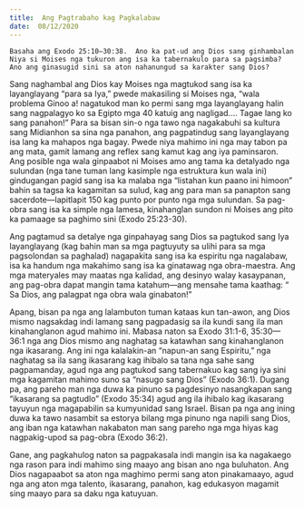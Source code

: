 ```yaml
---
title:  Ang Pagtrabaho kag Pagkalabaw
date:  08/12/2020
---
```


`Basaha ang Exodo 25:10—30:38.  Ano ka pat-ud ang Dios sang ginhambalan Niya si Moises nga tukuron ang isa ka tabernakulo para sa pagsimba?  Ano ang ginasugid sini sa aton nahanungud sa karakter sang Dios?`

Sang naghambal ang Dios kay Moises nga magtukod sang isa ka layanglayang “para sa Iya,” pwede makasiling si Moises nga, “wala problema Ginoo a! nagatukod man ko permi sang mga layanglayang halin sang nagpalagyo ko sa Egipto mga 40 katuig ang nagligad…. Tagae lang ko sang panahon!” Para sa bisan sin-o nga tawo nga nagakabuhi sa kultura sang Midianhon sa sina nga panahon, ang pagpatindug sang layanglayang isa lang ka mahapos nga bagay.  Pwede niya mahimo ini nga may tabon pa ang mata, gamit lamang ang reflex sang kamut kag ang iya paminsaron.  Ang posible nga wala ginpaabot ni Moises amo ang tama ka detalyado nga sulundan (nga tane tuman lang kasimple nga estruktura kun wala ini) gindugangan pagid sang isa ka malaba nga “listahan kun paano ini himoon” bahin sa tagsa ka kagamitan sa sulud, kag ang para man sa panapton sang sacerdote—lapitlapit 150 kag punto por punto nga mga sulundan.  Sa pag-obra sang isa ka simple nga lamesa, kinahanglan sundon ni Moises ang pito ka pamaage sa paghimo sini (Exodo 25:23-30).

Ang pagtamud sa detalye nga ginpahayag sang Dios sa pagtukod sang Iya layanglayang (kag bahin man sa mga pagtuyuty sa ulihi para sa mga pagsolondan sa paghalad) nagapakita sang isa ka espiritu nga nagalabaw, isa ka handum nga makahimo sang isa ka ginatawag nga obra-maestra.  Ang mga materyales may maatas nga kalidad, ang desinyo walay kasaypanan, ang pag-obra dapat mangin tama katahum—ang mensahe tama kaathag: “ Sa Dios, ang palagpat nga obra wala ginabaton!”

Apang, bisan pa nga ang lalambuton tuman kataas kun tan-awon, ang Dios mismo nagsakdag indi lamang sang pagpadasig sa ila kundi sang ila man kinahanglanon agud mahimo ini.  Mabasa naton sa Exodo 31:1-6, 35:30—36:1 nga ang Dios mismo ang naghatag sa katawhan sang kinahanglanon nga ikasarang.  Ang ini nga kalalakin-an “napun-an sang Espiritu,” nga naghatag sa ila sang ikasarang kag ihibalo sa tana nga sahe sang pagpamanday, agud nga ang pagtukod sang tabernakuo kag sang iya sini mga kagamitan mahimo suno sa “nasugo sang Dios” (Exodo 36:1).  Dugang pa, ang pareho man nga duwa ka pinuno sa pagdesinyo nasangkapan sang “ikasarang sa pagtudlo” (Exodo 35:34) agud ang ila ihibalo kag ikasarang tayuyun nga magapabilin sa kumyunidad sang Israel.  Bisan pa nga ang ining duwa ka tawo nasambit sa estorya bilang mga pinuno nga napili sang Dios, ang iban nga katawhan nakabaton man sang pareho nga mga hiyas kag nagpakig-upod sa pag-obra (Exodo 36:2).

Gane, ang pagkahulog naton sa pagpakasala indi mangin isa ka nagakaego nga rason para indi mahimo sing maayo ang bisan ano nga buluhaton.  Ang Dios nagapaabot sa aton nga maghimo permi sang aton pinakamaayo, agud nga ang aton mga talento, ikasarang, panahon, kag edukasyon magamit sing maayo para sa daku nga katuyuan.